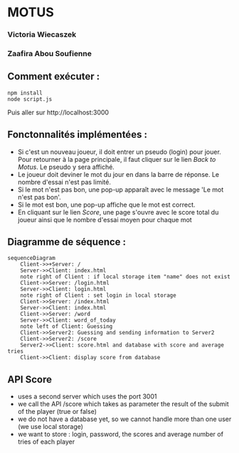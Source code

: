# MOTUS

### Victoria Wiecaszek
### Zaafira Abou Soufienne

## Comment exécuter :
```
npm install
node script.js
```
Puis aller sur http://localhost:3000


## Fonctonnalités implémentées :

- Si c'est un nouveau joueur, il doit entrer un pseudo (login) pour jouer. Pour retourner à la page principale, il faut cliquer sur le lien *Back to Motus*. Le pseudo y sera affiché.
- Le joueur doit deviner le mot du jour en dans la barre de réponse. Le nombre d'essai n'est pas limité.
- Si le mot n'est pas bon, une pop-up apparaît avec le message 'Le mot n'est pas bon'.
- Si le mot est bon, une pop-up affiche que le mot est correct.
- En cliquant sur le lien *Score*, une page s'ouvre avec le score total du joueur ainsi que le nombre d'essai moyen pour chaque mot

## Diagramme de séquence :

```mermaid
sequenceDiagram
    Client->>+Server: /
    Server->>Client: index.html
    note right of Client : if local storage item "name" does not exist
    Client->>Server: /login.html
    Server->>Client: login.html
    note right of Client : set login in local storage
    Client->>Server: /index.html
    Server->>Client: index.html
    Client->>Server: /word
    Server->>Client: word_of_today
    note left of Client: Guessing
    Client->>Server2: Guessing and sending information to Server2
    Client->>Server2: /score
    Server2->>Client: score.html and database with score and average tries
    Client->>Client: display score from database
```

## API Score
- uses a second server which uses the port 3001 
- we call the API /score which takes as parameter the result of the submit of the player (true or false)
- we do not have a database yet, so we cannot handle more than one user (we use local storage)
- we want to store : login, password, the scores and average number of tries of each player

